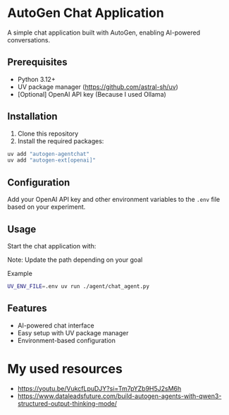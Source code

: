 # AutoGen Chat Application

A simple chat application built with AutoGen, enabling AI-powered conversations.

## Prerequisites

- Python 3.12+
- UV package manager (https://github.com/astral-sh/uv)
- [Optional] OpenAI API key (Because I used Ollama)

## Installation

1. Clone this repository
2. Install the required packages:

```bash
uv add "autogen-agentchat"
uv add "autogen-ext[openai]"
```

## Configuration

Add your OpenAI API key and other environment variables to the `.env` file based on your experiment.

## Usage

Start the chat application with:

Note: Update the path depending on your goal

Example

```bash
UV_ENV_FILE=.env uv run ./agent/chat_agent.py
```

## Features

- AI-powered chat interface
- Easy setup with UV package manager
- Environment-based configuration

# My used resources

- https://youtu.be/VukcfLpuDJY?si=Tm7pYZb9H5J2sM6h
- https://www.dataleadsfuture.com/build-autogen-agents-with-qwen3-structured-output-thinking-mode/